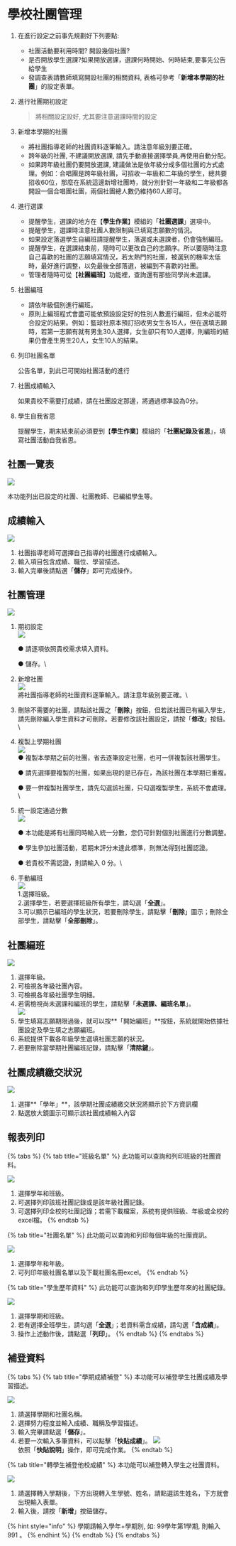 # 學校社團管理

1. 在進行設定之前事先規劃好下列要點:
   * 社團活動要利用時間? 開設幾個社團?
   * 是否開放學生選課?如果開放選課，選課何時開始、何時結束,要事先公告給學生
   * 發調查表請教師填寫開設社團的相關資料, 表格可參考「**新增本學期的社團**」的設定表單。
2.  進行社團期初設定

    > 將相關設定設好, 尤其要注意選課時間的設定
3. 新增本學期的社團
   * 將社團指導老師的社團資料逐筆輸入。請注意年級別要正確。
   * 跨年級的社團, 不建議開放選課, 請先手動直接選擇學員,再使用自動分配。
   * 如果跨年級社團仍要開放選課, 建議做法是依年級分成多個社團的方式處理。例如：合唱團是跨年級社團，可招收一年級和二年級的學生，總共要招收60位，那麼在系統這邊新增社團時，就分別針對一年級和二年級都各開設一個合唱團社團，兩個社團總人數仍維持60人即可。
4. 進行選課
   * 提醒學生，選課的地方在【**學生作業**】模組的「**社團選課**」選項中。
   * 提醒學生，選課時注意社團人數限制與已填寫志願數的情況。
   * 如果設定落選學生自編班請提醒學生，落選或未選課者，仍會強制編班。
   * 提醒學生，在選課結束前，隨時可以更改自己的志願序。所以要隨時注意自己喜歡的社團的志願填寫情況，若太熱門的社團，被選到的機率太低時，最好進行調整，以免最後全部落選，被編到不喜歡的社團。
   * 管理者隨時可從【**社團編班**】功能裡，查詢還有那些同學尚未選課。
5. 社團編班
   * 請依年級個別進行編班。
   * 原則上編班程式會盡可能依預設設定好的性別人數進行編班，但未必能符合設定的結果。例如：籃球社原本預訂招收男女生各15人，但在選填志願時，若第一志願有就有男生30人選擇，女生卻只有10人選擇，則編班的結果仍會產生男生20人，女生10人的結果。
6.  列印社團名單

    公告名單，到此已可開始社團活動的進行
7.  社團成績輸入

    如果貴校不需要打成績，請在社團設定那邊，將通過標準設為0分。
8.  學生自我省思

    提醒學生，期末結束前必須要到【**學生作業**】模組的「**社團紀錄及省思**」，填寫社團活動自我省思。

## 社團一覽表

![](../.gitbook/assets/club\_list.png)

本功能列出已設定的社團、社團教師、已編組學生等。

## 成績輸入

![](../.gitbook/assets/score\_input.png)

1. 社團指導老師可選擇自己指導的社團進行成績輸入。
2. 輸入項目包含成績、職位、學習描述。
3. 輸入完畢後請點選「**儲存**」即可完成操作。

## 社團管理

![](<../.gitbook/assets/club\_management (1).png>)

1.  期初設定\
    &#x20;![](../.gitbook/assets/manager2.png)&#x20;

    ● 請逐項依照貴校需求填入資料。

    ● 儲存。\

2. 新增社團\
   ![](../.gitbook/assets/club-manager3.png) \
   將社團指導老師的社團資料逐筆輸入。請注意年級別要正確。\

3. 刪除不需要的社團，請點該社團之「**刪除**」按鈕，但若該社團已有編入學生，請先刪除編入學生資料才可刪除。若要修改該社團設定，請按「**修改**」按鈕。\

4.  複製上學期社團 \
    ![](../.gitbook/assets/copy\_last-semester\_club.png) \
    ● 複製本學期之前的社團，省去逐筆設定社團，也可一併複製該社團學生。

    ● 請先選擇要複製的社團，如果出現的是已存在，為該社團在本學期已重複。

    ● 要一併複製社團學生，請先勾選該社團，只勾選複製學生，系統不會處理。\

5.  統一設定通過分數\
    &#x20;![](../.gitbook/assets/unity\_setting\_pass-score.png)&#x20;

    ● 本功能是將有社團同時輸入統一分數，您仍可針對個別社團進行分數調整。

    ● 學生參加社團活動，若期末評分未達此標準，則無法得到社團認證。

    ● 若貴校不需認證，則請輸入 0 分。\

6. 手動編班\
   &#x20;![](../.gitbook/assets/manual\_edit\_class.png) \
   1.選擇班級。\
   2.選擇學生，若要選擇班級所有學生，請勾選「**全選**」。\
   3.可以顯示已編班的學生狀況，若要刪除學生，請點擊「**刪除**」圖示；刪除全部學生，請點擊「**全部刪除**」。

&#x20;

## 社團編班

![](../.gitbook/assets/club\_edit\_class.png)

1. 選擇年級。
2. 可檢視各年級社團內容。
3. 可檢視各年級社團學生明細。
4. 若需檢視尚未選課和編班的學生，請點擊「**未選課、編班名單**」。\
   ![](../.gitbook/assets/unselected\_club\_list.png)&#x20;
5. 學生填寫志願期限過後，就可以按**「開始編班」**按鈕，系統就開始依據社團設定及學生填之志願編班。
6. 系統提供下載各年級學生選填社團志願的狀況。
7. 若要刪除當學期社團編班記錄，請點擊「**清除鍵**」。

## 社團成績繳交狀況

![](<../.gitbook/assets/score-manage (2).png>)

1. 選擇**「學年」**，該學期社團成績繳交狀況將顯示於下方資訊欄&#x20;
2. 點選放大鏡圖示可顯示該社團成績輸入內容

## 報表列印

{% tabs %}
{% tab title="班級名單" %}
此功能可以查詢和列印班級的社團資料。

![](../.gitbook/assets/print\_class\_list.png)

1. 選擇學年和班級。
2. 可選擇列印該班社團記錄或是該年級社團記錄。
3. 可選擇列印全校的社團記錄；若需下載檔案，系統有提供班級、年級或全校的excel檔。
{% endtab %}

{% tab title="社團名單" %}
此功能可以查詢和列印每個年級的社團資訊。

![](../.gitbook/assets/print\_club\_list.png)

1. 選擇學年和年級。
2. 可列印年級社團名單以及下載社團名冊excel。
{% endtab %}

{% tab title="學生歷年資料" %}
此功能可以查詢和列印學生歷年來的社團紀錄。

![](../.gitbook/assets/print\_stud\_past-years\_data.png)

1. 選擇學期和班級。
2. 若有選擇全班學生，請勾選「**全選**」；若資料需含成績，請勾選「**含成績**」。
3. 操作上述動作後，請點選「**列印**」。
{% endtab %}
{% endtabs %}

## 補登資料

{% tabs %}
{% tab title="學期成績補登" %}
本功能可以補登學生社團成績及學習描述。

![](../.gitbook/assets/club-semester-data.png)

1. 請選擇學期和社團名稱。
2. 選擇努力程度並輸入成績、職稱及學習描述。
3. 輸入完畢請點選「**儲存**」。
4. 若要一次輸入多筆資料，可以點擊「**快貼成績**」。 ![](../.gitbook/assets/club-semester-data2.png) \
   依照「**快貼說明**」操作，即可完成作業。
{% endtab %}

{% tab title="轉學生補登他校成績" %}
本功能可以補登轉入學生之社團資料。

![](../.gitbook/assets/transfer\_stud\_other-school\_score.png)

1. 請選擇轉入學期後，下方出現轉入生學號、姓名，請點選該生姓名，下方就會出現輸入表單。
2. 輸入後，請按「**新增**」按鈕儲存。

{% hint style="info" %}
學期請輸入學年+學期別, 如: 99學年第1學期, 則輸入 991 。
{% endhint %}
{% endtab %}
{% endtabs %}

